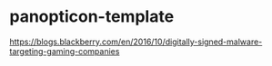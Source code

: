# panopticon-template

https://blogs.blackberry.com/en/2016/10/digitally-signed-malware-targeting-gaming-companies
